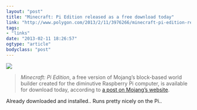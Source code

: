 ```yaml
---
layout: "post"
title: "Minecraft: Pi Edition released as a free download today"
link: "http://www.polygon.com/2013/2/11/3976266/minecraft-pi-edition-released-download-mojang-raspberry-pi"
tags: 
- "links"
date: "2013-02-11 18:26:57"
ogtype: "article"
bodyclass: "post"
---
```


![](http://cdn.rogerstringer.com/wp-content/uploads/2013/02/minecraft_pi_edition.0_cinema_960.0.png)

> *Minecraft: Pi Edition*, a free version of Mojang’s block-based world builder created for the diminutive Raspberry Pi computer, is available for download today, according to [a post on Mojang’s website](http://www.mojang.com/2013/02/minecraft-pi-edition-is-available-for-download/).

Already downloaded and installed.. Runs pretty nicely on the Pi..